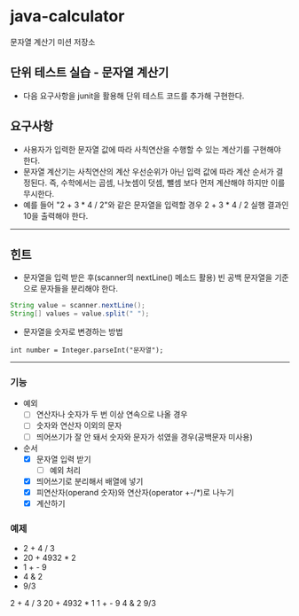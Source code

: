 # java-calculator
문자열 계산기 미션 저장소

## 단위 테스트 실습 - 문자열 계산기
- 다음 요구사항을 junit을 활용해 단위 테스트 코드를 추가해 구현한다.
## 요구사항
- 사용자가 입력한 문자열 값에 따라 사칙연산을 수행할 수 있는 계산기를 구현해야 한다.
- 문자열 계산기는 사칙연산의 계산 우선순위가 아닌 입력 값에 따라 계산 순서가 결정된다. 즉, 수학에서는 곱셈, 나눗셈이 덧셈, 뺄셈 보다 먼저 계산해야 하지만 이를 무시한다.
- 예를 들어 "2 + 3 * 4 / 2"와 같은 문자열을 입력할 경우 2 + 3 * 4 / 2 실행 결과인 10을 출력해야 한다.

---

## 힌트
- 문자열을 입력 받은 후(scanner의 nextLine() 메소드 활용) 빈 공백 문자열을 기준으로 문자들을 분리해야 한다.
```java
String value = scanner.nextLine();
String[] values = value.split(" ");
```
- 문자열을 숫자로 변경하는 방법

`int number = Integer.parseInt("문자열");`

---

### 기능
- 예외
  - [ ] 연산자나 숫자가 두 번 이상 연속으로 나올 경우
  - [ ] 숫자와 연산자 이외의 문자
  - [ ] 띄어쓰기가 잘 안 돼서 숫자와 문자가 섞였을 경우(공백문자 미사용)
- 순서
  - [x] 문자열 입력 받기
    - [ ] 예외 처리
  - [x] 띄어쓰기로 분리해서 배열에 넣기
  - [x] 피연산자(operand 숫자)와 연산자(operator +-/*)로 나누기
  - [x] 계산하기
  
### 예제

- 2 + 4 / 3
- 20 + 4932 * 2
- 1 + - 9
- 4 & 2
- 9/3

2 + 4 / 3 20 + 4932 * 1 1 + - 9 4 & 2 9/3
